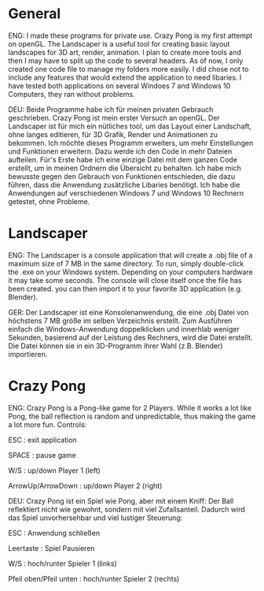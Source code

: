 # General

ENG: I made these programs for private use. Crazy Pong is my first attempt on openGL. The Landscaper is a useful tool for creating basic layout landscapes for 3D art, render, animation. I plan to create more tools and then I may have to split up the code to several headers.
As of now, I only created one code file to manage my folders more easily. I did chose not to include any features that would extend the application to need libaries. I have tested both applications on several Windoes 7 and Windows 10 Computers, they ran without problems.

DEU: Beide Programme habe ich für meinen privaten Gebrauch geschrieben. Crazy Pong ist mein erster Versuch an openGL. Der Landscaper ist für mich ein nütliches tool, um das Layout einer Landschaft, ohne langes editieren, für 3D Grafik, Render und Animationen zu bekommen. Ich möchte dieses Programm erweiters, um mehr Einstellungen und Funktionen erweitern. Dazu werde ich den Code in mehr Dateien aufteilen.
Für's Erste habe ich eine einzige Datei mit dem ganzen Code erstellt, um in meinen Ordnern die Übersicht zu behalten. Ich habe mich bewusste gegen den Gebrauch von Funktionen entschieden, die dazu führen, dass die Anwendung zusätzliche Libaries benötigt.
Ich habe die Anwendungen auf verschiedenen Windows 7 und Windows 10 Rechnern getestet, ohne Probleme.


# Landscaper

ENG: The Landscaper is a console application that will create a .obj file of a maximum size of 7 MB in the same directory.
To run, simply double-click the .exe on your Windows system. Depending on your computers hardware it may take some seconds.
The console will close itself once the file has been created. you can then import it to your favorite 3D application (e.g. Blender). 

GER: Der Landscaper ist eine Konsolenanwendung, die eine .obj Datei von höchstens 7 MB größe im selben Verzeichnis erstellt.
Zum Ausführen einfach die Windows-Anwendung doppelklicken und innerhlab weniger Sekunden, basierend auf der Leistung des Rechners, wird die Datei erstellt. Die Datei können sie in ein 3D-Programm ihrer Wahl (z.B. Blender) importieren.

# Crazy Pong

ENG: Crazy Pong is a Pong-like game for 2 Players. While it works a lot like Pong, the ball reflection is random and unpredictable, thus making the game a lot more fun.
Controls:

ESC : exit application

SPACE : pause game 

W/S : up/down Player 1 (left)

ArrowUp/ArrowDown : up/down Player 2 (right)


DEU: Crazy Pong ist ein Spiel wie Pong, aber mit einem Kniff: Der Ball reflektiert nicht wie gewohnt, sondern mit viel Zufallsanteil. Dadurch wird das Spiel unvorhersehbar und viel lustiger
Steuerung:

ESC : Anwendung schließen

Leertaste : Spiel Pausieren 

W/S : hoch/runter Spieler 1 (links)

Pfeil oben/Pfeil unten : hoch/runter Spieler 2 (rechts)

